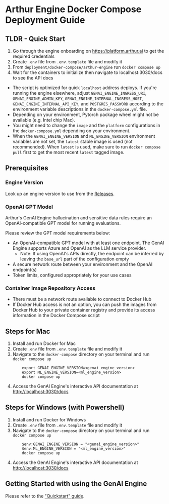 # Arthur Engine Docker Compose Deployment Guide

## TLDR - Quick Start

1. Go through the engine onboarding on https://platform.arthur.ai to get the required credentials
2. Create `.env` file from `.env.template` file and modify it
3. From `deployment/docker-compose/arthur-engine` run `docker compose up`
4. Wait for the containers to initialize then navigate to localhost:3030/docs to see the API docs

* The script is optimized for quick `localhost` address deploys. If you're running the engine elsewhere, adjust `GENAI_ENGINE_INGRESS_URI`,  `GENAI_ENGINE_ADMIN_KEY`, `GENAI_ENGINE_INTERNAL_INGRESS_HOST`, `GENAI_ENGINE_INTERNAL_API_KEY`, and `POSTGRES_PASSWORD` according to the environment variable descriptions in the `docker-compose.yml` file.
* Depending on your environment, Pytorch package wheel might not be available (e.g. Intel chip Mac).
* You might need to change the `image` and the `platform` configurations in the `docker-compose.yml` depending on your environment.
* When the `GENAI_ENGINE_VERSION` and `ML_ENGINE_VERSION` environment variables are not set, the `latest` stable image is used (not recommended). When `latest` is used, make sure to run `docker compose pull` first to get the most recent `latest` tagged image.

## Prerequisites

### Engine Version
Look up an engine version to use from the [Releases](https://github.com/arthur-ai/arthur-engine/releases).

### OpenAI GPT Model
Arthur's GenAI Engine hallucination and sensitive data rules require an OpenAI-compatible GPT model for running evaluations.

Please review the GPT model requirements below:

- An OpenAI-compatible GPT model with at least one endpoint. The GenAI Engine supports Azure and OpenAI as the LLM service provider.
  - Note: If using OpenAI's APIs directly, the endpoint can be inferred by leaving the `base_url` part of the configuration empty
- A secure network route between your environment and the OpenAI endpoint(s)
- Token limits, configured appropriately for your use cases

### Container Image Repository Access
- There must be a network route available to connect to Docker Hub
- If Docker Hub access is not an option, you can push the images from Docker Hub to your private container registry and provide its access information in the Docker Compose script

## Steps for Mac
1. Install and run Docker for Mac
2. Create `.env` file from `.env.template` file and modify it
3. Navigate to the `docker-compose` directory on your terminal and run `docker compose up`
   ```
       export GENAI_ENGINE_VERSION=<genai_engine_version>
       export ML_ENGINE_VERSION=<ml_engine_version>
       docker compose up
   ```
4. Access the GenAI Engine's interactive API documentation at [http://localhost:3030/docs](http://localhost:3030/docs)

## Steps for Windows (with Powershell)
1. Install and run Docker for Windows
2. Create `.env` file from `.env.template` file and modify it
3. Navigate to the `docker-compose` directory on your terminal and run `docker compose up`
    ```
        $env:GENAI_ENGINE_VERSION = "<genai_engine_version>"
        $env:ML_ENGINE_VERSION = "<ml_engine_version>"
        docker compose up
    ```
4. Access the GenAI Engine's interactive API documentation at [http://localhost:3030/docs](http://localhost:3030/docs)

## Getting Started with using the GenAI Engine
Please refer to the ["Quickstart" guide](../genai-engine/README.md#quickstart).
